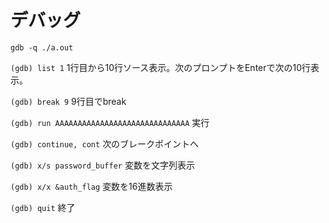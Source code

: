 # デバッグ

`gdb -q ./a.out`

`(gdb) list 1` 1行目から10行ソース表示。次のプロンプトをEnterで次の10行表示。

`(gdb) break 9` 9行目でbreak

`(gdb) run AAAAAAAAAAAAAAAAAAAAAAAAAAAAAA` 実行

`(gdb) continue, cont` 次のブレークポイントへ

`(gdb) x/s password_buffer` 変数を文字列表示

`(gdb) x/x &auth_flag` 変数を16進数表示

`(gdb) quit` 終了
